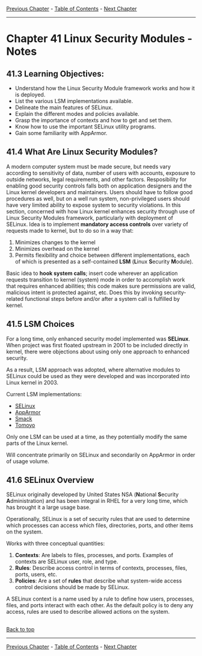 [Previous Chapter](../Ch40-backuprecovery/notes_Ch40.md) - [Table of Contents](../README.md#table-of-contents) - [Next Chapter](../Ch42-localsecurity/notes_Ch42.md)

---

# Chapter 41 Linux Security Modules - Notes

## 41.3 Learning Objectives:
- Understand how the Linux Security Module framework works and how it is deployed.
- List the various LSM implementations available.
- Delineate the main features of SELinux.
- Explain the different modes and policies available.
- Grasp the importance of contexts and how to get and set them.
- Know how to use the important SELinux utility programs.
- Gain some familiarity with AppArmor.

## 41.4 What Are Linux Security Modules?
A modern computer system must be made secure, but needs vary according to sensitivity of data, number of users with accounts, exposure to outside networks, legal requirements, and other factors. Resposibility for enabling good security controls falls both on application designers and the Linux kernel developers and maintainers. Users should have to follow good procedures as well, but on a well run system, non-privileged users should have very limited ability to expose system to security violations. In this section, concerned with how Linux kernel enhances security through use of Linux Security Modules framework, particularly with deployment of SELinux. Idea is to implement **mandatory access controls** over variety of requests made to kernel, but to do so in a way that:
1. Minimizes changes to the kernel
2. Minimizes overhead on the kernel
3. Permits flexibility and choice between different implementations, each of which is presented as a self-contained **LSM** (<strong>L</strong>inux <strong>S</strong>ecurity <strong>M</strong>odule).

Basic idea to **hook system calls**; insert code wherever an application requests transition to kernel (system) mode in order to accomplish work that requires enhanced abilities; this code makes sure permissions are valid, malicious intent is protected against, etc. Does this by invoking security-related functional steps before and/or after a system call is fulfilled by kernel.

## 41.5 LSM Choices
For a long time, only enhanced security model implemented was **SELinux**. When project was first floated upstream in 2001 to be included directly in kernel, there were objections about using only one approach to enhanced security.

As a result, LSM approach was adopted, where alternative modules to SELinux could be used as they were developed and was incorporated into Linux kernel in 2003.

Current LSM implementations:
- [SELinux](https://selinuxproject.org/page/Main_Page)
- [AppArmor](https://gitlab.com/apparmor)
- [Smack](http://schaufler-ca.com/)
- [Tomoyo](https://tomoyo.osdn.jp)

Only one LSM can be used at a time, as they potentially modify the same parts of the Linux kernel.

Will concentrate primarily on SELinux and secondarily on AppArmor in order of usage volume.

## 41.6 SELinux Overview
SELinux originally developed by United States NSA (<strong>N</strong>ational <strong>S</strong>ecurity <strong>A</strong>dministration)
 and has been integral in RHEL for a very long time, which has brought it a large usage base.

 Operationally, SELinux is a set of security rules that are used to determine which processes can access which files, directories, ports, and other items on the system.

 Works with three conceptual quantities:
 1. **Contexts**: Are labels to files, processes, and ports. Examples of contexts are SELinux user, role, and type.
 2. **Rules**: Describe access control in terms of contexts, processes, files, ports, users, etc.
 3. **Policies**: Are a set of **rules** that describe what system-wide access control decisions should be made by SELinux.

 A SELinux context is a name used by a rule to define how users, processes, files, and ports interact with each other. As the default policy is to deny any access, rules are used to describe allowed actions on the system.

##

[Back to top](#)

---

[Previous Chapter](../Ch40-backuprecovery/notes_Ch40.md) - [Table of Contents](../README.md#table-of-contents) - [Next Chapter](../Ch42-localsecurity/notes_Ch42.md)
